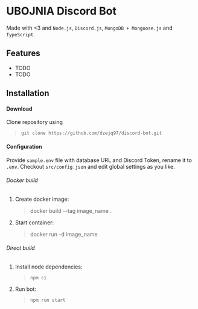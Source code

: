 # UBOJNIA Discord Bot

Made with <3 and `Node.js`, `Discord.js`, `MongoDB + Mongoose.js` and `TypeScript`.

## Features

- TODO
- TODO

## Installation

#### Download

Clone repository using

> `git clone https://github.com/dzejq97/discord-bot.git`

#### Configuration

Provide `sample.env` file with database URL and Discord Token, rename it to `.env`. 
Checkout `src/config.json` and edit global settings as you like.

###### Docker build

1. Create docker image:
   
   > docker build --tag image_name .

2. Start container:
   
   > docker run -d image_name

###### Direct build

1. Install node dependencies:
   
   > `npm ci`

2. Run bot:
   
   > `npm run start`